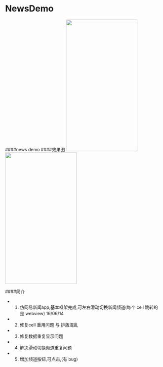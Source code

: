 # NewsDemo

####news demo
####效果图
<img src="http://ww4.sinaimg.cn/mw690/e70bae90gw1f53v2ngvlej20hs0vkwlp.jpg" alt="" width="231" height="426" /><img src="http://ww2.sinaimg.cn/mw690/e70bae90gw1f53v2p2494j20hs0vk772.jpg" alt="" width="231" height="426" />

####简介
* 1. 仿网易新闻app,基本框架完成,可左右滑动切换新闻频道(每个 cell 跳转的是 webview)  16/06/14
* 2. 修复cell 重用问题 与 排版混乱
* 3. 修复数据重复显示问题
* 4. 解决滑动切换频道重复问题
* 5. 增加频道按钮,可点击,(有 bug)
